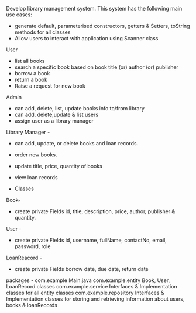 Develop library management system. This system has the following main use cases:

- generate default, parameterised constructors, getters & Setters, toString methods for all classes
- Allow users to interact with application using Scanner class

User

- list all books
- search a specific book based on
  book title (or) author (or) publisher
- borrow a book
- return a book
- Raise a request for new book

Admin

- can add, delete, list, update books info to/from library
- can add, delete,update & list users
- assign user as a library manager

Library Manager -

- can add, update, or delete books and loan records.
- order new books.
- update title, price, quantity of books
- view loan records

- Classes

Book-

- create private Fields
  id, title, description, price, author, publisher & quantity.

User -

- create private Fields
  id, username, fullName, contactNo, email, password, role

LoanReacord -

- create private Fields
  borrow date, due date, return date

packages -
com.example
Main.java
com.example.entity
Book, User, LoanRecord classes
com.example.service
Interfaces & Implementation classes for all entity classes
com.example.repository
Interfaces & Implementation classes for storing and retrieving information about users, books & loanRecords
